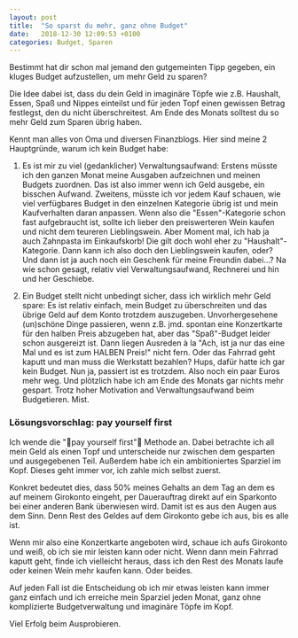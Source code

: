 ```yaml
---
layout: post
title:  "So sparst du mehr, ganz ohne Budget"
date:   2018-12-30 12:09:53 +0100
categories: Budget, Sparen
---
```


Bestimmt hat dir schon mal jemand den gutgemeinten Tipp gegeben, ein kluges Budget aufzustellen, um mehr Geld zu sparen? 

Die Idee dabei ist, dass du dein Geld in imaginäre Töpfe wie z.B. Haushalt, Essen, Spaß und Nippes einteilst und für jeden Topf einen gewissen Betrag festlegst, den du nicht überschreitest. Am Ende des Monats solltest du so mehr Geld zum Sparen übrig haben.

Kennt man alles von Oma und diversen Finanzblogs. Hier sind meine 2 Hauptgründe, warum ich kein Budget habe:

1. Es ist mir zu viel (gedanklicher) Verwaltungsaufwand: Erstens müsste ich den ganzen Monat meine Ausgaben aufzeichnen und meinen Budgets zuordnen. Das ist also immer wenn ich Geld ausgebe, ein bisschen Aufwand. Zweitens, müsste ich vor jedem Kauf schauen, wie viel verfügbares Budget in den einzelnen Kategorie übrig ist und mein Kaufverhalten daran anpassen. Wenn also die "Essen"-Kategorie schon fast aufgebraucht ist, sollte ich lieber den preiswerteren Wein kaufen und nicht dem teureren Lieblingswein. Aber Moment mal, ich hab ja auch Zahnpasta im Einkaufskorb! Die gilt doch wohl eher zu "Haushalt"-Kategorie. Dann kann ich also doch den Lieblingswein kaufen, oder? Und dann ist ja auch noch ein Geschenk für meine Freundin dabei...? Na wie schon gesagt, relativ viel Verwaltungsaufwand, Rechnerei und hin und her Geschiebe.


2. Ein Budget stellt nicht unbedingt sicher, dass ich wirklich mehr Geld spare: Es ist relativ einfach, mein Budget zu überschreiten und das übrige Geld auf dem Konto trotzdem auszugeben. Unvorhergesehene (un)schöne Dinge passieren, wenn z.B. jmd. spontan eine Konzertkarte für den halben Preis abzugeben hat, aber das "Spaß"-Budget leider schon ausgereizt ist. Dann liegen Ausreden à la "Ach, ist ja nur das eine Mal und es ist zum HALBEN Preis!" nicht fern. Oder das Fahrrad geht kaputt und man muss die Werkstatt bezahlen? Hups, dafür hatte ich gar kein Budget. Nun ja, passiert ist es trotzdem. Also noch ein paar Euros mehr weg. Und plötzlich habe ich am Ende des Monats gar nichts mehr gespart. Trotz hoher Motivation and Verwaltungsaufwand beim Budgetieren. Mist.

### Lösungsvorschlag: pay yourself first

Ich wende die "pay yourself first" Methode an. Dabei betrachte ich all mein Geld als einen Topf und unterscheide nur zwischen dem gesparten und ausgegebenen Teil. Außerdem habe ich ein ambitioniertes Sparziel im Kopf. Dieses geht immer vor, ich zahle mich selbst zuerst.

Konkret bedeutet dies, dass 50% meines Gehalts an dem Tag an dem es auf meinem Girokonto eingeht, per Dauerauftrag direkt auf ein Sparkonto bei einer anderen Bank überwiesen wird. Damit ist es aus den Augen aus dem Sinn. Denn Rest des Geldes auf dem Girokonto gebe ich aus, bis es alle ist. 

Wenn mir also eine Konzertkarte angeboten wird, schaue ich aufs Girokonto und weiß, ob ich sie mir leisten kann oder nicht. Wenn dann mein Fahrrad kaputt geht, finde ich vielleicht heraus, dass ich den Rest des Monats laufe oder keinen Wein mehr kaufen kann. Oder beides.

Auf jeden Fall ist die Entscheidung ob ich mir etwas leisten kann immer ganz einfach und ich erreiche mein Sparziel jeden Monat, ganz ohne komplizierte Budgetverwaltung und imaginäre Töpfe im Kopf. 

Viel Erfolg beim Ausprobieren.